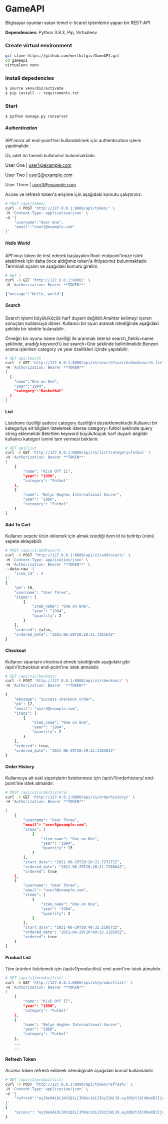 # GameAPI

Bilgisayar oyunları satan temel e-ticaret işlemlerini yapan bir REST-API

**Dependencies:** Python 3.8.3, Pip, Virtualenv

### Create virtual environment 

```sh
git clone https://github.com/mertbilgic/GameAPI.git
cd gameapi
virtualenv venv
```

### Install depedencies

```sh
$ source venv/bin/activate
$ pip install -r requirements.txt
```

### Start

```sh
$ python manage.py runserver
```
##### Authentication
API'ımıza ait end-point'leri kullanabilmek için authentication işlemi yapılmalıdır.

Üç adet ön tanımlı kullanımız bulunmaktadır.

User One | user1@example.com

User Two | user2@example.com

User Three | user3@example.com

Acces ve refresh token'a erişime için aşağıdaki komutu çalıştırınız.
```sh
# POST /api/token/
curl -X POST 'http://127.0.0.1:8000/api/token/' \
-H 'Content-Type: application/json' \
-d '{
    "username":"User One",
    "email":"user1@example.com"
}'
```

##### Hello World
API'ımızı token ile test ederek başlayalım.Root-endpoint'imize istek atabilmek için daha önce aldığımız token'a ihtiyacımız bulunmaktadır.
Terminali açalım ve aşağıdaki komutu girelim.

```sh
# GET /
curl -X GET 'http://127.0.0.1:8000/' \
-H 'Authorization: Bearer **TOKEN**'

{"message":"Hello, world"}
```

##### Search
Search işlemi büyük/küçük harf duyarlı değildir.Anahtar kelimeyi içeren sonuçları kullanıcıya döner.
Kullanıcı bir oyun aramak istediğinde aşağıdaki şekilde bir istekte bulanabilir.

Örneğin bir oyunu name özelliği ile aranmak isterse search_fields=name şeklinde, aradığı keyword'ü ise search=One şeklinde belirtilmelidir.Benzeri arama işlemleri category ve year özellikleri içinde yapılabilir.

```sh
# GET api/search
curl -X GET 'http://127.0.0.1:8000/api/v1/search?search=One&search_fields=name' \
-H 'Authorization: Bearer **TOKEN**'
[
  {
    "name":"One on One",
    "year":"1984",
    "category":"Basketbol"
  }
]

```
#### List
Listeleme özelliği sadece category özelliğini desteklemektedir.Kullanıcı bir kategoriye ait bilgileri listelemek isterse category=futbol şeklinde query string eklemelidir.Belirtilen keyword büyük/küçük harf duyarlı değildir kullanıcı kategori ismini tam vermesi beklenir.

```sh
# GET api/list
curl -X GET 'http://127.0.0.1:8000/api/v1/list?category=futbol' \
-H 'Authorization: Bearer **TOKEN**' 
[
    {
        "name": "Kick Off II",
        "year": "1990",
        "category": "Futbol"
    },
    {
        "name": "Emlyn Hughes International Soccer",
        "year": "1988",
        "category": "Futbol"
    }
]
```
#### Add To Cart
Kullanıcı sepete ürün eklemek için almak istediği item id isi belirtip ürünü sepete ekleyebilir.
```sh
# POST /api/v1/addtocart/
curl -X POST 'http://127.0.0.1:8000/api/v1/addtocart/' \
-H 'Content-Type: application/json' \
-H 'Authorization: Bearer **TOKEN**' \
--data-raw '{
    "item_id" : 5
}'
{
    "pk": 16,
    "username": "User Three",
    "items": [
        {
            "item_name": "One on One",
            "year": "1984",
            "quantity": 2
        }
    ],
    "ordered": false,
    "ordered_date": "2021-06-29T20:20:21.726564Z"
}
```
#### Checkout
Kullanıcı siparişini checkout etmek istediğinde aşağıdaki gibi /api/v1/checkout end-point'ine istek atmalıdır.
```sh
# GET /api/v1/checkout/
curl -X POST 'http://127.0.0.1:8000/api/v1/checkout/' \
-H 'Authorization: Bearer  **TOKEN**'

{
    "message": "Success checkout order",
    "pk": 17,
    "email": "user3@example.com",
    "items": [
        {
            "item_name": "One on One",
            "year": "1984",
            "quantity": 2
        }
    ],
    "ordered": true,
    "ordered_date": "2021-06-29T20:49:32.218503Z"
}

```
#### Order History
Kullanıcıya ait eski siparişlerin listelenmesi için /api/v1/orderhistory/ end-point'ine istek atmalıdır.
```sh
# POST /api/v1/orderhistory/
curl -X GET 'http://127.0.0.1:8000/api/v1/orderhistory/' \
-H 'Authorization: Bearer **TOKEN**'

[
    {
        "username": "User Three",
        "email": "user3@example.com",
        "items": [
            {
                "item_name": "One on One",
                "year": "1984",
                "quantity": 13
            }
        ],
        "start_date": "2021-06-29T20:20:21.727272Z",
        "ordered_date": "2021-06-29T20:20:21.726564Z",
        "ordered": true
    },
    {
        "username": "User Three",
        "email": "user3@example.com",
        "items": [
            {
                "item_name": "One on One",
                "year": "1984",
                "quantity": 2
            }
        ],
        "start_date": "2021-06-29T20:49:32.219573Z",
        "ordered_date": "2021-06-29T20:49:32.218503Z",
        "ordered": true
    }
]
```
#### Product List
Tüm ürünleri listelemek için /api/v1/productlist/ end-point'ine istek atmalıdır.
```sh
# GET /api/v1/productlist/
curl -X GET 'http://127.0.0.1:8000/api/v1/productlist/' \
-H 'Authorization: Bearer **TOKEN**'
[
    {
        "name": "Kick Off II",
        "year": "1990",
        "category": "Futbol"
    },
    {
        "name": "Emlyn Hughes International Soccer",
        "year": "1988",
        "category": "Futbol"
    },
    ...
    ... 
```
#### Refresh Token
Access token refresh edilmek istendiğinde aşağıdaki komut kullanılabilir
```sh
# GET /api/v1/productlist/
curl -X POST 'http://127.0.0.1:8000/api/token/refresh/' \
-H 'Content-Type: application/json' \
-d '{
    "refresh":"eyJ0eXAiOiJKV1QiLCJhbGciOiJIUzI1NiJ9.eyJ0b2tlbl90eXBlIjoicmVmcmVzaCIsImV4cCI6MTYyNTA4Njg5OCwianRpIjoiNzQyNDIwYjliZDFlNGY1MGI4ZDI1YmNkM2QyOTg5ODciLCJ1c2VyX2lkIjo0fQ.XCDcIO6WNrUy1AF3p4noB5r6bkEBYUGP8mCqDORTY54"
}'
{
    "access": "eyJ0eXAiOiJKV1QiLCJhbGciOiJIUzI1NiJ9.eyJ0b2tlbl90eXBlIjoiYWNjZXNzIiwiZXhwIjoxNjI1MDAwOTIwLCJqdGkiOiI2YTY0N2Y1MGNmYjM0NGUxODQxMDY3MDg2ZDBjOWU1YSIsInVzZXJfaWQiOjR9.Khu3y4ZwgHhlFuneSxS9fHGzFswjXlAgjbthoBTEMGQ"
}
```